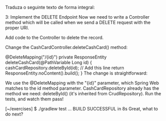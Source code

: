 Traduza o seguinte texto de forma integral:

3: Implement the DELETE Endpoint
Now we need to write a Controller method which will be called when we send a DELETE request with the proper URI.

Add code to the Controller to delete the record.

Change the CashCardController.deleteCashCard() method:

@DeleteMapping("/{id}")
private ResponseEntity<Void> deleteCashCard(@PathVariable Long id) {
    cashCardRepository.deleteById(id); // Add this line
    return ResponseEntity.noContent().build();
}
The change is straightforward:

We use the @DeleteMapping with the "{id}" parameter, which Spring Web matches to the id method parameter.
CashCardRepository already has the method we need: deleteById() (it's inherited from CrudRepository).
Run the tests, and watch them pass!

[~/exercises] $ ./gradlew test
...
BUILD SUCCESSFUL in 8s
Great, what to do next?
